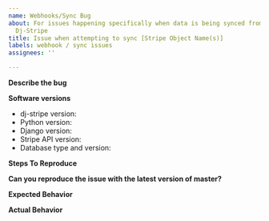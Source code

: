 ```yaml
---
name: Webhooks/Sync Bug
about: For issues happening specifically when data is being synced from Stripe to
  Dj-Stripe
title: Issue when attempting to sync [Stripe Object Name(s)]
labels: webhook / sync issues
assignees: ''

---
```


**Describe the bug**
<!-- A clear and concise description of what the bug is. Make sure not to include private keys or live customer information. -->

**Software versions**
- dj-stripe version:
- Python version:
- Django version:
- Stripe API version:
- Database type and version:

**Steps To Reproduce**
<!-- Please tell us how to reproduce the issue. Use numbered steps. Make sure not to include private keys or live customer information.

e.g.:

1. Enable stripe webhook to dj-stripe
2. In stripe dashboard create a billing product with feature X
3. See attached error on webhook
 -->

**Can you reproduce the issue with the latest version of master?**
<!-- Yes or No -->

**Expected Behavior**
<!-- Please clearly and concisely describe what should happen after following the reproduction steps -->

**Actual Behavior**
<!-- Please clearly and concisely what actually happens after following the reproduction steps. Include the webhook content and traceback (http://localhost:8000/admin/djstripe/webhookeventtrigger/), but ENSURE YOU REDACT IT  -->
